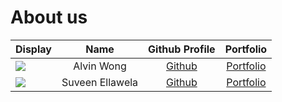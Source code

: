 # About us

Display | Name | Github Profile | Portfolio 
--------|:----:|:--------------:|:---------:
![](https://via.placeholder.com/100.png?text=Photo) | Alvin Wong | [Github](https://github.com/alvinnnnnnnnnn) | [Portfolio](docs/team/alvinnnnnnnnnn.md)
![](https://via.placeholder.com/100.png?text=Photo) | Suveen Ellawela | [Github](https://github.com/SuveenE) | [Portfolio](docs/team/suveene.md)



